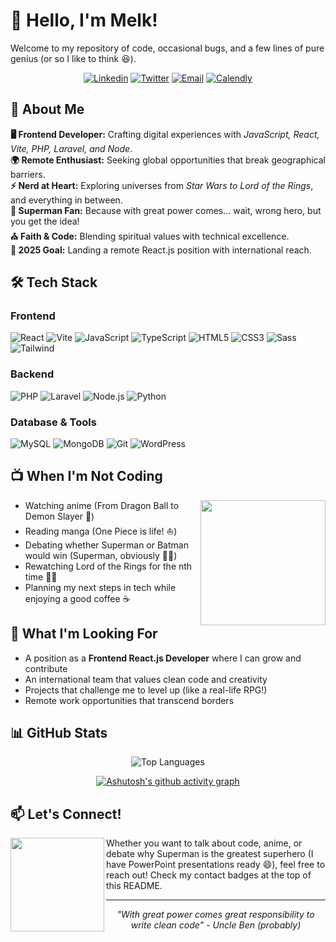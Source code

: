 # 👋 Hello, I'm Melk!

Welcome to my repository of code, occasional bugs, and a few lines of pure genius (or so I like to think 😆).

<div align="center">

[![Linkedin](https://img.shields.io/badge/-LinkedIn-blue?style=for-the-badge&logo=Linkedin&logoColor=white)](https://www.linkedin.com/in/melksedeque-silva/)
[![Twitter](https://img.shields.io/badge/-Twitter-1DA1F2?style=for-the-badge&logo=twitter&logoColor=white)](https://x.com/SouzaMelk)
[![Email](https://img.shields.io/badge/-Email-D14836?style=for-the-badge&logo=gmail&logoColor=white)](mailto:freelancer@melksedeque.com.br)
[![Calendly](https://img.shields.io/badge/-Schedule%20Meeting-4A154B?style=for-the-badge&logo=calendly&logoColor=white)](https://calendly.com/melksedeque-_0v7/30min)

</div>

## 🚀 About Me

**🖥️ Frontend Developer:** Crafting digital experiences with _JavaScript, React, Vite, PHP, Laravel, and Node_.<br>
**🌍 Remote Enthusiast:** Seeking global opportunities that break geographical barriers.<br>
**⚡ Nerd at Heart:** Exploring universes from _Star Wars to Lord of the Rings_, and everything in between.<br>
**💙 Superman Fan:** Because with great power comes... wait, wrong hero, but you get the idea!<br>
**⛪ Faith & Code:** Blending spiritual values with technical excellence.<br>
**🎯 2025 Goal:** Landing a remote React.js position with international reach.<br>

## 🛠️ Tech Stack

### Frontend

![React](https://img.shields.io/badge/-React-61DAFB?style=for-the-badge&logo=react&logoColor=black)
![Vite](https://img.shields.io/badge/-Vite-646CFF?style=for-the-badge&logo=vite&logoColor=white)
![JavaScript](https://img.shields.io/badge/-JavaScript-F7DF1E?style=for-the-badge&logo=javascript&logoColor=black)
![TypeScript](https://img.shields.io/badge/-TypeScript-3178C6?style=for-the-badge&logo=typescript&logoColor=white)
![HTML5](https://img.shields.io/badge/-HTML5-E34F26?style=for-the-badge&logo=html5&logoColor=white)
![CSS3](https://img.shields.io/badge/-CSS3-1572B6?style=for-the-badge&logo=css3&logoColor=white)
![Sass](https://img.shields.io/badge/-Sass-CC6699?style=for-the-badge&logo=sass&logoColor=white)
![Tailwind](https://img.shields.io/badge/-Tailwind-06B6D4?style=for-the-badge&logo=tailwindcss&logoColor=white)

### Backend

![PHP](https://img.shields.io/badge/-PHP-777BB4?style=for-the-badge&logo=php&logoColor=white)
![Laravel](https://img.shields.io/badge/-Laravel-FF2D20?style=for-the-badge&logo=laravel&logoColor=white)
![Node.js](https://img.shields.io/badge/-Node.js-339933?style=for-the-badge&logo=node.js&logoColor=white)
![Python](https://img.shields.io/badge/-Python-3776AB?style=for-the-badge&logo=python&logoColor=white)

### Database & Tools

![MySQL](https://img.shields.io/badge/-MySQL-4479A1?style=for-the-badge&logo=mysql&logoColor=white)
![MongoDB](https://img.shields.io/badge/-MongoDB-47A248?style=for-the-badge&logo=mongodb&logoColor=white)
![Git](https://img.shields.io/badge/-Git-F05032?style=for-the-badge&logo=git&logoColor=white)
![WordPress](https://img.shields.io/badge/-WordPress-21759B?style=for-the-badge&logo=wordpress&logoColor=white)

## 📺 When I'm Not Coding

<img align="right" src="https://media.giphy.com/media/836HiJc7pgzy8iNXCn/giphy.gif" width="200" />

- Watching anime (From Dragon Ball to Demon Slayer 🐉)
- Reading manga (One Piece is life! ⛵)
- Debating whether Superman or Batman would win (Superman, obviously 🦸‍♂️)
- Rewatching Lord of the Rings for the nth time 🧙‍♂️
- Planning my next steps in tech while enjoying a good coffee ☕

## 🎯 What I'm Looking For

- A position as a **Frontend React.js Developer** where I can grow and contribute
- An international team that values clean code and creativity
- Projects that challenge me to level up (like a real-life RPG!)
- Remote work opportunities that transcend borders

## 📊 GitHub Stats

<div align="center">

<!-- Linguagens mais usadas -->
![Top Languages](https://github-readme-stats.vercel.app/api/top-langs/?username=melksedeque&layout=compact&theme=dracula&langs_count=10&hide_border=true)

<!-- Gráfico de atividade recente -->
[![Ashutosh's github activity graph](https://github-readme-activity-graph.vercel.app/graph?username=melksedeque&theme=dracula&hide_border=true)](https://github.com/ashutosh00710/github-readme-activity-graph)

</div>

## 📫 Let's Connect!

<img align="left" src="https://media.giphy.com/media/LnQjpWaON8nhr21vNW/giphy.gif" width="150" />

Whether you want to talk about code, anime, or debate why Superman is the greatest superhero (I have PowerPoint presentations ready 😄), feel free to reach out! Check my contact badges at the top of this README.

---

<div align="center">

_"With great power comes great responsibility to write clean code" - Uncle Ben (probably)_

</div>
